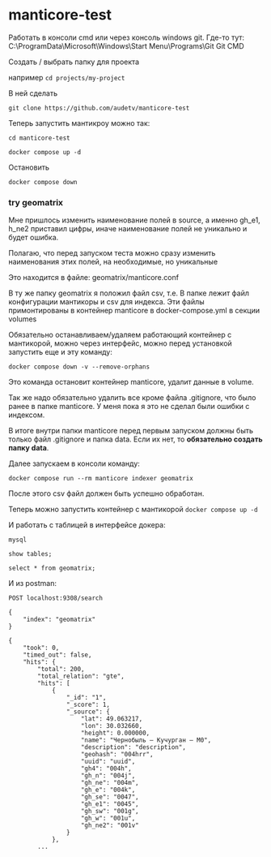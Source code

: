 # manticore-test

Работать в консоли cmd или через консоль windows git.
Где-то тут: C:\ProgramData\Microsoft\Windows\Start Menu\Programs\Git Git CMD

Создать / выбрать папку для проекта

например `cd projects/my-project`

В ней сделать

`git clone https://github.com/audetv/manticore-test`

Теперь запустить мантикроу можно так:

`cd manticore-test`

`docker compose up -d`

Остановить

`docker compose down`


### try geomatrix

Мне пришлось изменить наименование полей в source, а именно gh_e1, h_ne2 приставил цифры, иначе наименование полей не уникально и будет ошибка.

Полагаю, что перед запуском теста можно сразу изменить наименования этих полей, на необходимые, но уникальные

Это находится в файле: geomatrix/manticore.conf

В ту же папку geomatrix я положил файл csv, т.е. В папке лежит файл конфигурации мантикоры и csv для индекса. Эти файлы примонтированы в контейнер manticore в docker-compose.yml в секции volumes 


Обязательно останавливаем/удаляем работающий контейнер с мантикорой, можно через интерфейс, можно перед установкой запустить еще и эту команду:

`docker compose down -v --remove-orphans`

Это команда остановит контейнер manticore, удалит данные в volume.

Так же надо обязательно удалить все кроме файла .gitignore, что было ранее в папке manticore. У меня пока я это не сделал были ошибки с индексом.

В итоге внутри папки manticore перед первым запуском должны быть только файл .gitignore и папка data. Если их нет, то **обязательно создать папку data**.

Далее запускаем в консоли команду:

`docker compose run --rm manticore indexer geomatrix`

После этого csv файл должен быть успешно обработан.

Теперь можно запустить контейнер с мантикорой
`docker compose up -d`

И работать с таблицей в интерфейсе докера:

`mysql`

`show tables;`

`select * from geomatrix;`

И из postman:

`POST localhost:9308/search`

```
{
    "index": "geomatrix"
}
```

```
{
    "took": 0,
    "timed_out": false,
    "hits": {
        "total": 200,
        "total_relation": "gte",
        "hits": [
            {
                "_id": "1",
                "_score": 1,
                "_source": {
                    "lat": 49.063217,
                    "lon": 30.032660,
                    "height": 0.000000,
                    "name": "Чернобыль — Кучурган — М0",
                    "description": "description",
                    "geohash": "004hrr",
                    "uuid": "uuid",
                    "gh4": "004h",
                    "gh_n": "004j",
                    "gh_ne": "004m",
                    "gh_e": "004k",
                    "gh_se": "0047",
                    "gh_e1": "0045",
                    "gh_sw": "001g",
                    "gh_w": "001u",
                    "gh_ne2": "001v"
                }
            },
        ...
```
